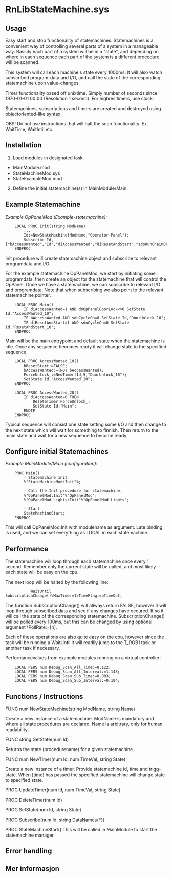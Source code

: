 # RnLibStateMachine.sys

## Usage

Easy start and stop functionality of statemachines. Statemachines is a convenient way of controlling several parts of a system in a manageable way. Basicly each part of a system will be in a "state", and depending on where in each sequence each part of the system is a different procedure will be scanned.

This system will call each machine's state every 1000ms. It will also watch subscribed program-data and I/O, and call the state of the corresponding statemachine upon value-changes.

Timer functionality based off unixtime. Simply number of seconds since 1970-01-01 00:00 (Resolution 1 second). For highres timers, use clock.

Statemachines, subscriptions and timers are created and destroyed using objectoriented-like syntax.

OBS! Do not use instructions that will halt the scan functionality. Ex. WaitTime, WaitIntil etc.

## Installation

1. Load modules in designated task.
* MainModule.mod
* StateMachineMod.sys
* StateExampleMod.mod

2. Define the initial statemachine(s) in MainModule/Main.

## Example Statemachine

*Example OpPanelMod (Example-statemachine):*
```
    LOCAL PROC Init(string ModName)
        ...
        Id:=NewStateMachine(ModName,"Operator Panel");
        Subscribe Id,["bAccessWanted","Id","diAccessWanted","diResetAndStart","sdoRunChainOk","sdoMotorsOnState","sdoCycleOn"];
    ENDPROC
```
Init procedure will create statemachine object and subscribe to relevant programdata and I/O.

For the example statemachine OpPanelMod, we start by initiating some programdata, then create an object for the statemachine that will control the OpPanel. Once we have a statemachine, we can subscribe to relevant I/O and programdata. Note that when subscribing we also point to the relevant statemachine pointer.


```
    LOCAL PROC Main()
        IF diAccessWanted=1 AND doOpPanelDoorLock<>0 SetState Id,"AccessWanted_10";
        IF bAccessWanted AND sdoCycleOn=0 SetState Id,"DoorUnlock_10";
        IF diResetAndStart=1 AND sdoCycleOn=0 SetState Id,"ResetAndStart_10";
    ENDPROC
```
Main will be the main entrypoint and default state when the statemachine is idle. Once any sequence becomes ready it will change state to the specified sequence.


```
    LOCAL PROC AccessWanted_10()
        bResetStart:=FALSE;
        bAccessWanted:=(NOT bAccessWanted);
        ForceUnlock_:=NewTimer(Id,5,"DoorUnlock_10");
        SetState Id,"AccessWanted_20";
    ENDPROC

    LOCAL PROC AccessWanted_20()
        IF diAccessWanted=0 THEN
            DeleteTimer ForceUnlock_;
            SetState Id,"Main";
        ENDIF
    ENDPROC
```
Typical sequence will consist one state setting some I/O and then change to the next state which will wait for something to finnish. Then return to the main state and wait for a new sequence to become ready.


## Configure initial Statemachines

*Example MainModule/Main (configuration):*
```
    PROC Main()
        ! Statemachine Init
        %"StateMachineMod:Init"%;
        
        ! Call the Init procedure for statemachine.
        %"OpPanelMod:Init"%"OpPanelMod";
        %"OpPanelMod_Lights:Init"%"OpPanelMod_Lights";
        
        ! Start
        StateMachineStart;
    ENDPROC

```
This will call OpPanelMod:Init with modulename as argument. Late binding is used, and we can set everything as LOCAL in each statemachine.


## Performance

The statemachine will loop through each statemachine once every 1 second. Remember only the current state will be called, and most likely each state will be easy on the cpu.

The next loop will be halted by the following line:
```
           WaitUntil SubscriptionChange()\MaxTime:=1\TimeFlag:=bTimeOut;
```
The function SubscriptionChange() will allways return FALSE, however it will loop through subscribed data and see if any changes have occured. If so it will call the state of the corresponding statemachine. SubscriptionChange() will be polled every 100ms, but this can be changed by using optional argument \PollRate:=[n].

Each of these operations are also quite easy on the cpu, however since the task will be running a WaitUntil it will readily jump to the T_ROB1 task or another task if necessary.

Performancevalues from example modules running on a virtual controller:
```
    LOCAL PERS num Debug_Scan_All_Time:=0.122;
    LOCAL PERS num Debug_Scan_All_Interval:=1.143;
    LOCAL PERS num Debug_Scan_Sub_Time:=0.003;
    LOCAL PERS num Debug_Scan_Sub_Interval:=0.104;
```

## Functions / Instructions

FUNC num NewStateMachine(string ModName, string Name)

Create a new instance of a statemachine. ModName is mandatory and where all state procedures are declared. Name is arbitrary, only for human readability.

FUNC string GetState(num Id)

Returns the state (procedurename) for a given statemachine.

FUNC num NewTimer(num Id, num TimeVal, string State)

Create a new instance of a timer. Provide statemachine id, time and trigg-state. When [time] has passed the specified statemachine will change state to specified state.

PROC UpdateTimer(num Id, num TimeVal, string State)

PROC DeleteTimer(num Id)

PROC SetState(num Id, string State)

PROC Subscribe(num Id, string DataNames{\*})

PROC StateMachineStart()
This will be called in MainModule to start the statemachine manager.


## Error handling

## Mer informasjon




